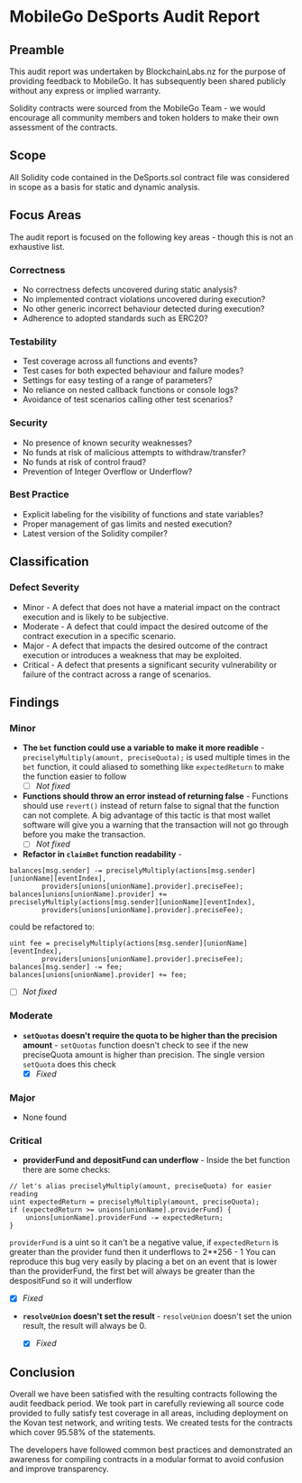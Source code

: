 # MobileGo DeSports Audit Report

## Preamble
This audit report was undertaken by BlockchainLabs.nz for the purpose of providing feedback to MobileGo. It has subsequently been shared publicly without any express or implied warranty.

Solidity contracts were sourced from the MobileGo Team - we would encourage all community members and token holders to make their own assessment of the contracts.

## Scope
All Solidity code contained in the DeSports.sol contract file was considered in scope as a basis for static and dynamic analysis.

## Focus Areas
The audit report is focused on the following key areas - though this is not an exhaustive list.
### Correctness
- No correctness defects uncovered during static analysis?
- No implemented contract violations uncovered during execution?
- No other generic incorrect behaviour detected during execution?
- Adherence to adopted standards such as ERC20?
### Testability
- Test coverage across all functions and events?
- Test cases for both expected behaviour and failure modes?
- Settings for easy testing of a range of parameters?
- No reliance on nested callback functions or console logs?
- Avoidance of test scenarios calling other test scenarios?
### Security
- No presence of known security weaknesses?
- No funds at risk of malicious attempts to withdraw/transfer?
- No funds at risk of control fraud?
- Prevention of Integer Overflow or Underflow?
### Best Practice
- Explicit labeling for the visibility of functions and state variables?
- Proper management of gas limits and nested execution?
- Latest version of the Solidity compiler?

## Classification
### Defect Severity
- Minor - A defect that does not have a material impact on the contract execution and is likely to be subjective.
- Moderate - A defect that could impact the desired outcome of the contract execution in a specific scenario.
- Major - A defect that impacts the desired outcome of the contract execution or introduces a weakness that may be exploited.
- Critical - A defect that presents a significant security vulnerability or failure of the contract across a range of scenarios.

## Findings
### Minor
- **The `bet` function could use a variable to make it more readible** -  `preciselyMultiply(amount, preciseQuota);` is used multiple times in the `bet` function, it could aliased to something like `expectedReturn` to make the function easier to follow
  - [ ] *Not fixed*
- **Functions should throw an error instead of returning false** -  Functions should use `revert()` instead of return false to signal that the function can not complete. A big advantage of this tactic is that most wallet software will give you a warning that the transaction will not go through before you make the transaction.
  - [ ] *Not fixed*
- **Refactor in `claimBet` function readability** -
```
balances[msg.sender] -= preciselyMultiply(actions[msg.sender][unionName][eventIndex],
        providers[unions[unionName].provider].preciseFee);
balances[unions[unionName].provider] += preciselyMultiply(actions[msg.sender][unionName][eventIndex],
        providers[unions[unionName].provider].preciseFee);
```
could be refactored to:
```
uint fee = preciselyMultiply(actions[msg.sender][unionName][eventIndex],
        providers[unions[unionName].provider].preciseFee);
balances[msg.sender] -= fee;
balances[unions[unionName].provider] += fee;
```
  - [ ] *Not fixed*

### Moderate
- **`setQuotas` doesn't require the quota to be higher than the precision amount** -  `setQuotas` function doesn't check to see if the new preciseQuota amount is higher than precision. The single version `setQuota` does this check
  - [X] *Fixed*

### Major
- None found

### Critical
- **providerFund and depositFund can underflow** -  Inside the bet function there are some checks:
```
// let's alias preciselyMultiply(amount, preciseQuota) for easier reading
uint expectedReturn = preciselyMultiply(amount, preciseQuota);
if (expectedReturn >= unions[unionName].providerFund) {
    unions[unionName].providerFund -= expectedReturn;
}
```
`providerFund` is a uint so it can't be a negative value, if `expectedReturn` is greater than the provider fund then it underflows to 2**256 - 1
You can reproduce this bug very easily by placing a bet on an event that is lower than the providerFund, the first bet will always be greater than the despositFund so it will underflow
  - [X] *Fixed*
- **`resolveUnion` doesn't set the result** - `resolveUnion` doesn't set the union result, the result will always be 0.
  - [X] *Fixed*


## Conclusion
Overall we have been satisfied with the resulting contracts following the audit feedback period. We took part in carefully reviewing all source code provided to fully satisfy test coverage in all areas, including deployment on the Kovan test network, and writing tests. We created tests for the contracts which cover 95.58% of the statements.

The developers have followed common best practices and demonstrated an awareness for compiling contracts in a modular format to avoid confusion and improve transparency.
